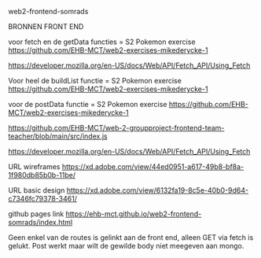 web2-frontend-somrads

  BRONNEN FRONT END

  voor fetch en de getData functies =
  S2 Pokemon exercise
  https://github.com/EHB-MCT/web2-exercises-mikederycke-1

  https://developer.mozilla.org/en-US/docs/Web/API/Fetch_API/Using_Fetch

  Voor heel de buildList functie = 
    S2 Pokemon exercise
  https://github.com/EHB-MCT/web2-exercises-mikederycke-1

  voor de postData functie = 
      S2 Pokemon exercise
  https://github.com/EHB-MCT/web2-exercises-mikederycke-1

  https://github.com/EHB-MCT/web-2-groupproject-frontend-team-teacher/blob/main/src/index.js

  https://developer.mozilla.org/en-US/docs/Web/API/Fetch_API/Using_Fetch

URL wireframes 
https://xd.adobe.com/view/44ed0951-a617-49b8-bf8a-1f980db85b0b-11be/

URL basic design
https://xd.adobe.com/view/6132fa19-8c5e-40b0-9d64-c7346fc79378-3461/

github pages link
https://ehb-mct.github.io/web2-frontend-somrads/index.html

Geen enkel van de routes is gelinkt aan de front end, alleen GET via fetch is gelukt. Post werkt maar wilt de gewilde body niet meegeven aan mongo.
